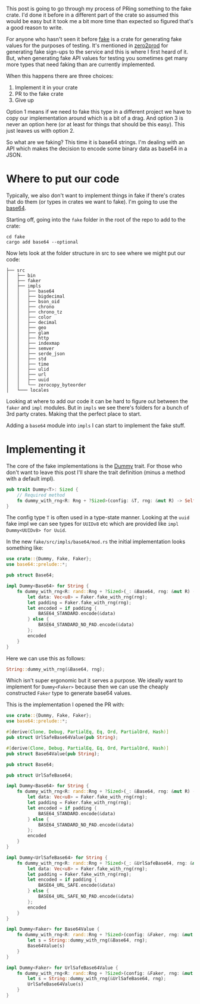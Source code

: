 This post is going to go through my process of PRing something to the fake
crate. I'd done it before in a different part of the crate so assumed this
would be easy but it took me a bit more time than expected so figured 
that's a good reason to write.

For anyone who hasn't seen it before [fake](https://crates.io/crates/fake)
is a crate for generating fake values for the purposes of testing. It's
mentioned in [zero2prod](https://github.com/cksac/fake-rs) for generating
fake sign-ups to the service and this is where I first heard of it. But,
when generating fake API values for testing you sometimes get many more
types that need faking than are currently implemented. 

When this happens there are three choices:

1. Implement it in your crate
2. PR to the fake crate
3. Give up

Option 1 means if we need to fake this type in a different project we
have to copy our implementation around which is a bit of a drag.
And option 3 is never an option here (or at least for things that should be
this easy). This just leaves us with option 2.

So what are we faking? This time it is base64 strings. I'm dealing with an API
which makes the decision to encode some binary data as base64 in a JSON.

# Where to put our code

Typically, we also don't want
to implement things in fake if there's crates that do them (or types in crates
we want to fake). I'm going to use the [base64](https://crates.io/crates/base64).

Starting off, going into the `fake` folder in the root of the repo to add to
the crate:

```
cd fake
cargo add base64 --optional
```

Now lets look at the folder structure in src to see where we might put our code:

```
├── src
│   ├── bin
│   ├── faker
│   ├── impls
│   │   ├── base64
│   │   ├── bigdecimal
│   │   ├── bson_oid
│   │   ├── chrono
│   │   ├── chrono_tz
│   │   ├── color
│   │   ├── decimal
│   │   ├── geo
│   │   ├── glam
│   │   ├── http
│   │   ├── indexmap
│   │   ├── semver
│   │   ├── serde_json
│   │   ├── std
│   │   ├── time
│   │   ├── ulid
│   │   ├── url
│   │   ├── uuid
│   │   └── zerocopy_byteorder
│   └─── locales
```

Looking at where to add our code it can be hard to figure out between the
`faker` and `impl` modules. But in `impls` we see there's folders for a bunch
of 3rd party crates. Making that the perfect place to start.

Adding a `base64` module into `impls` I can start to implement the fake stuff.

# Implementing it

The core of the fake implementations is the 
[Dummy](https://docs.rs/fake/latest/fake/trait.Dummy.html) trait. For those who
don't want to leave this post I'll share the trait definition (minus a method
with a default impl).

```rust
pub trait Dummy<T>: Sized {
    // Required method
    fn dummy_with_rng<R: Rng + ?Sized>(config: &T, rng: &mut R) -> Self;
}
```

The config type `T` is often used in a type-state manner. Looking at the `uuid`
fake impl we can see types for `UUIDv8` etc which are provided like
`impl Dummy<UUIDv8> for Uuid`.

In the new `fake/src/impls/base64/mod.rs` the initial implementation looks something
like:

```rust
use crate::{Dummy, Fake, Faker};
use base64::prelude::*;

pub struct Base64;

impl Dummy<Base64> for String {
    fn dummy_with_rng<R: rand::Rng + ?Sized>(_: &Base64, rng: &mut R) -> Self {
        let data: Vec<u8> = Faker.fake_with_rng(rng);
        let padding = Faker.fake_with_rng(rng);
        let encoded = if padding {
            BASE64_STANDARD.encode(&data)
        } else {
            BASE64_STANDARD_NO_PAD.encode(&data)
        };
        encoded
    }
}
```

Here we can use this as follows:

```rust
String::dummy_with_rng(&Base64, rng);
```

Which isn't super ergonomic but it serves a purpose. We ideally want to implement 
for `Dummy<Faker>` because then we can use the cheaply constructed `Faker` type to
generate base64 values.

This is the implementation I opened the PR with:

```rust
use crate::{Dummy, Fake, Faker};
use base64::prelude::*;

#[derive(Clone, Debug, PartialEq, Eq, Ord, PartialOrd, Hash)]
pub struct UrlSafeBase64Value(pub String);

#[derive(Clone, Debug, PartialEq, Eq, Ord, PartialOrd, Hash)]
pub struct Base64Value(pub String);

pub struct Base64;

pub struct UrlSafeBase64;

impl Dummy<Base64> for String {
    fn dummy_with_rng<R: rand::Rng + ?Sized>(_: &Base64, rng: &mut R) -> Self {
        let data: Vec<u8> = Faker.fake_with_rng(rng);
        let padding = Faker.fake_with_rng(rng);
        let encoded = if padding {
            BASE64_STANDARD.encode(&data)
        } else {
            BASE64_STANDARD_NO_PAD.encode(&data)
        };
        encoded
    }
}

impl Dummy<UrlSafeBase64> for String {
    fn dummy_with_rng<R: rand::Rng + ?Sized>(_: &UrlSafeBase64, rng: &mut R) -> Self {
        let data: Vec<u8> = Faker.fake_with_rng(rng);
        let padding = Faker.fake_with_rng(rng);
        let encoded = if padding {
            BASE64_URL_SAFE.encode(&data)
        } else {
            BASE64_URL_SAFE_NO_PAD.encode(&data)
        };
        encoded
    }
}

impl Dummy<Faker> for Base64Value {
    fn dummy_with_rng<R: rand::Rng + ?Sized>(config: &Faker, rng: &mut R) -> Self {
        let s = String::dummy_with_rng(&Base64, rng);
        Base64Value(s)
    }
}

impl Dummy<Faker> for UrlSafeBase64Value {
    fn dummy_with_rng<R: rand::Rng + ?Sized>(config: &Faker, rng: &mut R) -> Self {
        let s = String::dummy_with_rng(&UrlSafeBase64, rng);
        UrlSafeBase64Value(s)
    }
}
```
